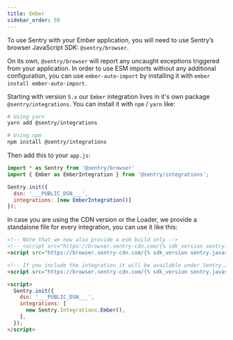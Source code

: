 ```yaml
---
title: Ember
sidebar_order: 50
---
```

<!-- WIZARD -->
To use Sentry with your Ember application, you will need to use Sentry’s browser JavaScript SDK: `@sentry/browser`.

On its own, `@sentry/browser` will report any uncaught exceptions triggered from your application.
In order to use ESM imports without any additional configuration, you can use `ember-auto-import`
by installing it with `ember install ember-auto-import`.

Starting with version `5.x` our `Ember` integration lives in it's own package `@sentry/integrations`.
You can install it with `npm` / `yarn` like:

```bash
# Using yarn
yarn add @sentry/integrations

# Using npm
npm install @sentry/integrations
```

Then add this to your `app.js`:

```javascript
import * as Sentry from '@sentry/browser'
import { Ember as EmberIntegration } from '@sentry/integrations';

Sentry.init({
  dsn: '___PUBLIC_DSN___',
  integrations: [new EmberIntegration()]
});
```

In case you are using the CDN version or the Loader, we provide a standalone file for every integration, you can use it
like this:

```html
<!-- Note that we now also provide a es6 build only -->
<!-- <script src="https://browser.sentry-cdn.com/{% sdk_version sentry.javascript.browser %}/bundle.es6.min.js" integrity="{% sdk_cdn_checksum sentry.javascript.browser latest bundle.es6.min.js %}" crossorigin="anonymous"></script> -->
<script src="https://browser.sentry-cdn.com/{% sdk_version sentry.javascript.browser %}/bundle.min.js" integrity="{% sdk_cdn_checksum sentry.javascript.browser latest bundle.min.js %}" crossorigin="anonymous"></script>

<!-- If you include the integration it will be available under Sentry.Integrations.Ember -->
<script src="https://browser.sentry-cdn.com/{% sdk_version sentry.javascript.browser %}/ember.min.js" crossorigin="anonymous"></script>

<script>
  Sentry.init({
    dsn: '___PUBLIC_DSN___',
    integrations: [
      new Sentry.Integrations.Ember(),
    ],
  });
</script>
```

<!-- TODO-ADD-VERIFICATION-EXAMPLE -->
<!-- ENDWIZARD -->

